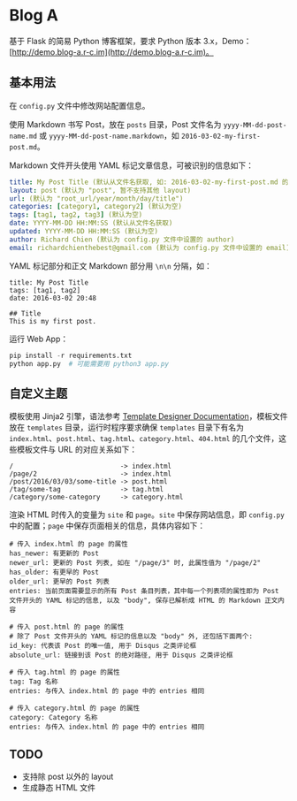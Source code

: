 # Blog A

基于 Flask 的简易 Python 博客框架，要求 Python 版本 3.x，Demo：[http://demo.blog-a.r-c.im](http://demo.blog-a.r-c.im)。

## 基本用法

在 `config.py` 文件中修改网站配置信息。

使用 Markdown 书写 Post，放在 `posts` 目录，Post 文件名为 `yyyy-MM-dd-post-name.md` 或 `yyyy-MM-dd-post-name.markdown`，如 `2016-03-02-my-first-post.md`。

Markdown 文件开头使用 YAML 标记文章信息，可被识别的信息如下：

```yaml
title: My Post Title (默认从文件名获取, 如: 2016-03-02-my-first-post.md 的默认 title 为 "My First Post")
layout: post (默认为 "post", 暂不支持其他 layout)
url: (默认为 "root_url/year/month/day/title")
categories: [category1, category2] (默认为空)
tags: [tag1, tag2, tag3] (默认为空)
date: YYYY-MM-DD HH:MM:SS (默认从文件名获取)
updated: YYYY-MM-DD HH:MM:SS (默认为空)
author: Richard Chien (默认为 config.py 文件中设置的 author)
email: richardchienthebest@gmail.com (默认为 config.py 文件中设置的 email)
```

YAML 标记部分和正文 Markdown 部分用 `\n\n` 分隔，如：

```
title: My Post Title
tags: [tag1, tag2]
date: 2016-03-02 20:48

## Title
This is my first post.
```

运行 Web App：

```py
pip install -r requirements.txt
python app.py  # 可能需要用 python3 app.py
```

## 自定义主题

模板使用 Jinja2 引擎，语法参考 [Template Designer Documentation](http://jinja.pocoo.org/docs/dev/templates/)，模板文件放在 `templates` 目录，运行时程序要求确保 `templates` 目录下有名为 `index.html`、`post.html`、`tag.html`、`category.html`、`404.html` 的几个文件，这些模板文件与 URL 的对应关系如下：

```
/                           -> index.html
/page/2                     -> index.html
/post/2016/03/03/some-title -> post.html
/tag/some-tag               -> tag.html
/category/some-category     -> category.html
```

渲染 HTML 时传入的变量为 `site` 和 `page`。`site` 中保存网站信息，即 `config.py` 中的配置；`page` 中保存页面相关的信息，具体内容如下：

```
# 传入 index.html 的 page 的属性
has_newer: 有更新的 Post
newer_url: 更新的 Post 列表, 如在 "/page/3" 时, 此属性值为 "/page/2"
has_older: 有更早的 Post
older_url: 更早的 Post 列表
entries: 当前页面需要显示的所有 Post 条目列表，其中每一个列表项的属性即为 Post 文件开头的 YAML 标记的信息, 以及 "body", 保存已解析成 HTML 的 Markdown 正文内容

# 传入 post.html 的 page 的属性
# 除了 Post 文件开头的 YAML 标记的信息以及 "body" 外, 还包括下面两个:
id_key: 代表该 Post 的唯一值, 用于 Disqus 之类评论框
absolute_url: 链接到该 Post 的绝对路径, 用于 Disqus 之类评论框

# 传入 tag.html 的 page 的属性
tag: Tag 名称
entries: 与传入 index.html 的 page 中的 entries 相同

# 传入 category.html 的 page 的属性
category: Category 名称
entries: 与传入 index.html 的 page 中的 entries 相同
```

## TODO

- 支持除 post 以外的 layout
- 生成静态 HTML 文件

